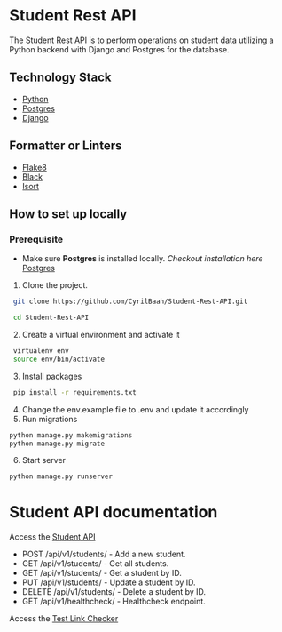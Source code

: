 # Student Rest API
The Student Rest API is to perform operations on student data utilizing a Python backend with Django and Postgres for the database.


## Technology Stack
- [Python](https://www.python.org/ "python")
- [Postgres](https://www.postgresql.org/ "Postgres")
- [Django](https://www.django-rest-framework.org/ "Django")

## Formatter or Linters
- [Flake8](https://flake8.pycqa.org/en/latest/index.html# "Flake8")
- [Black](https://black.readthedocs.io/en/stable/ "Black") 
- [Isort](https://pycqa.github.io/isort/ "Isort")

## How to set up locally 
### Prerequisite
- Make sure **Postgres** is installed locally. *Checkout installation here* [Postgres](https://www.postgresql.org/ "Postgres")

1. Clone the project.
```sh
 git clone https://github.com/CyrilBaah/Student-Rest-API.git
```
```sh
 cd Student-Rest-API
```
2. Create a virtual environment and activate it
```sh
 virtualenv env
 source env/bin/activate  
```
3. Install packages
```sh
 pip install -r requirements.txt 
```
4. Change the env.example file to .env and update it accordingly
5. Run migrations
```sh
python manage.py makemigrations
python manage.py migrate
```
6. Start server
```sh
python manage.py runserver
```


# Student API documentation
Access the [Student API](http://127.0.0.1:8000/api/schema/docs "Student API")
- POST /api/v1/students/ - Add a new student.
- GET /api/v1/students/ - Get all students.
- GET /api/v1/students/<id> - Get a student by ID.
- PUT /api/v1/students/<id> - Update a student by ID.
- DELETE /api/v1/students/<id> - Delete a student by ID.
- GET /api/v1/healthcheck/ - Healthcheck endpoint.

Access the [Test Link Checker](http://localhost:8000 "Test Link Checker")
